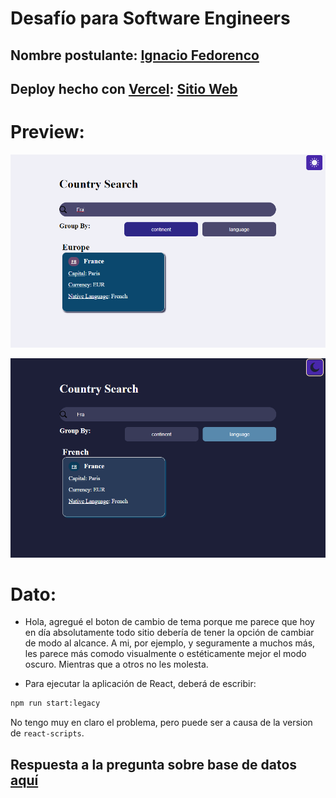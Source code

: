 # Desafío para Software Engineers

## Nombre postulante: [Ignacio Fedorenco](https://ignfed.vercel.app/)

## Deploy hecho con [Vercel](https://vercel.com/): [Sitio Web](https://kimche-challenge-phi.vercel.app/)

# Preview:

![img1](./kimchechallenge/public/captura-light.png)

![img2](./kimchechallenge/public/captura-dark.png)

# Dato:

* Hola, agregué el boton de cambio de tema porque me parece que hoy en día absolutamente todo sitio debería de tener la opción de cambiar de modo al alcance. A mi, por ejemplo, y seguramente a muchos más, les parece más comodo visualmente o estéticamente mejor el modo oscuro. Mientras que a otros no les molesta.

* Para ejecutar la aplicación de React, deberá de escribir: 
```sh 
npm run start:legacy
```
No tengo muy en claro el problema, pero puede ser a causa de la version de <code>react-scripts</code>. 

## Respuesta a la pregunta sobre base de datos [aquí](./kimchechallenge/README.md)
